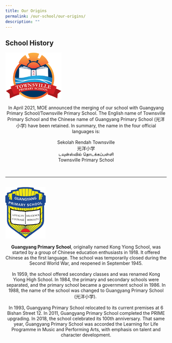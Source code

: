 ```yaml
---
title: Our Origins
permalink: /our-school/our-origins/
description: ""
---
```

<h2>School History</h2>

<img src="/images/TVPS%20confirmed%20logo-01.png" style="width:35%">

<p style="text-align: center">In April 2021, MOE announced the merging of our school with Guangyang Primary School/Townsville Primary School. The English name of Townsville Primary School and the Chinese name of Guangyang Primary School (光洋小学) have been retained. In summary, the name in the four official languages is:<br><br>Sekolah Rendah Townsville<br>光洋小学<br>டவுன்ஸ்வில் தொடக்கப்பள்ளி<br>Townsville Primary School</P><br>
<hr><br>

<img src="/images/schoolcrest.jpeg" style="width:25%">

<p style="text-align: center"><strong>Guangyang Primary School</strong>, originally named Kong Yiong School, was started by a group of Chinese education enthusiasts in 1918. It offered Chinese as the first language. The school was temporarily closed during the Second World War, and reopened in September 1945.<br><br>In 1959, the school offered secondary classes and was renamed Kong Yiong High School. In 1984, the primary and secondary schools were separated, and the primary school became a government school in 1986. In 1988, the name of the school was changed to Guangyang Primary School (光洋小学). <br><br>In 1993, Guangyang Primary School relocated to its current premises at 6 Bishan Street 12. In 2011, Guangyang Primary School completed the PRIME upgrading. In 2018, the school celebrated its 100th anniversary. That same year, Guangyang Primary School was accorded the Learning for Life Programme in Music and Performing Arts, with emphasis on talent and character development.</p>



